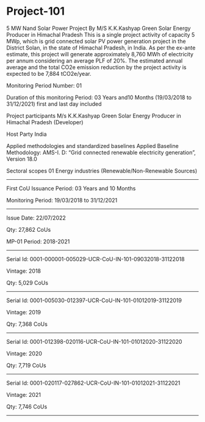 # Project-101
5 MW Nand Solar Power Project By M/S K.K.Kashyap Green Solar Energy Producer in Himachal Pradesh
This is a single project activity of capacity 5 MWp, which is grid connected solar PV power generation 
project in the District Solan, in the state of Himachal Pradesh, in India. As per the ex-ante estimate, 
this project will generate approximately 8,760 MWh of electricity per annum considering an average PLF of 20%. 
The estimated annual average and the total CO2e emission reduction by the project activity is expected to be 7,884 tCO2e/year.

Monitoring Period Number: 01

Duration of this monitoring Period: 03 Years and10 
Months
(19/03/2018 to 31/12/2021) first and last day included

Project participants M/s K.K.Kashyap Green Solar Energy Producer in 
Himachal Pradesh (Developer)

Host Party India

Applied methodologies and standardized baselines Applied Baseline Methodology:
AMS-I. D: “Grid connected renewable electricity
generation”, Version 18.0

Sectoral scopes 01 Energy industries
(Renewable/Non-Renewable Sources)
__________
First CoU Issuance Period: 03 Years and 10 Months

Monitoring Period: 19/03/2018 to 31/12/2021

_________
Issue Date: 22/07/2022

Qty: 27,862 CoUs

MP-01 Period: 2018-2021
________
Serial Id: 0001-000001-005029-UCR-CoU-IN-101-09032018-31122018

Vintage: 2018

Qty: 5,029 CoUs
_______
Serial Id: 0001-005030-012397-UCR-CoU-IN-101-01012019-31122019

Vintage: 2019

Qty: 7,368 CoUs
________
Serial Id: 0001-012398-020116-UCR-CoU-IN-101-01012020-31122020

Vintage: 2020

Qty: 7,719 CoUs
__________
Serial Id: 0001-020117-027862-UCR-CoU-IN-101-01012021-31122021

Vintage: 2021

Qty: 7,746 CoUs
_________________


